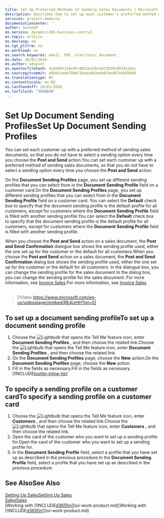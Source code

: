 ```yaml
---
title: Set Up Preferred Methods of Sending Sales Documents | Microsoft Docs
description: Describes how to set up each customer's preferred method of sending sales documents, for example, email, PDF, electronic document, and so on.
services: project-madeira
documentationcenter: ''
author: SorenGP
ms.service: dynamics365-business-central
ms.topic: article
ms.devlang: na
ms.tgt_pltfrm: na
ms.workload: na
ms.search.keywords: email, PDF, electronic document
ms.date: 10/01/2020
ms.author: edupont
ms.openlocfilehash: 424d497154e9fc8023ba38cbd22859c0874124ec
ms.sourcegitcommit: ddbb5cede750df1baba4b3eab8fbed6744b5b9d6
ms.translationtype: HT
ms.contentlocale: en-NZ
ms.lasthandoff: 10/01/2020
ms.locfileid: "3926038"
---
```

# <a name="set-up-document-sending-profiles"></a><span data-ttu-id="f33b2-103">Set Up Document Sending Profiles</span><span class="sxs-lookup"><span data-stu-id="f33b2-103">Set Up Document Sending Profiles</span></span>
<span data-ttu-id="f33b2-104">You can set each customer up with a preferred method of sending sales documents, so that you do not have to select a sending option every time you choose the **Post and Send** action.</span><span class="sxs-lookup"><span data-stu-id="f33b2-104">You can set each customer up with a preferred method of sending sales documents, so that you do not have to select a sending option every time you choose the **Post and Send** action.</span></span>

<span data-ttu-id="f33b2-105">On the **Document Sending Profiles** page, you set up different sending profiles that you can select from in the **Document Sending Profile** field on a customer card.</span><span class="sxs-lookup"><span data-stu-id="f33b2-105">On the **Document Sending Profiles** page, you set up different sending profiles that you can select from in the **Document Sending Profile** field on a customer card.</span></span> <span data-ttu-id="f33b2-106">You can select the **Default** check box to specify that the document sending profile is the default profile for all customers, except for customers where the **Document Sending Profile** field is filled with another sending profile.</span><span class="sxs-lookup"><span data-stu-id="f33b2-106">You can select the **Default** check box to specify that the document sending profile is the default profile for all customers, except for customers where the **Document Sending Profile** field is filled with another sending profile.</span></span>

<span data-ttu-id="f33b2-107">When you choose the **Post and Send** action on a sales document, the **Post and Send Confirmation** dialogue box shows the sending profile used, either the one set up for the customer or the default for all customers.</span><span class="sxs-lookup"><span data-stu-id="f33b2-107">When you choose the **Post and Send** action on a sales document, the **Post and Send Confirmation** dialog box shows the sending profile used, either the one set up for the customer or the default for all customers.</span></span> <span data-ttu-id="f33b2-108">In the dialogue box, you can change the sending profile for the sales document.</span><span class="sxs-lookup"><span data-stu-id="f33b2-108">In the dialog box, you can change the sending profile for the sales document.</span></span> <span data-ttu-id="f33b2-109">For more information, see [Invoice Sales](sales-how-invoice-sales.md).</span><span class="sxs-lookup"><span data-stu-id="f33b2-109">For more information, see [Invoice Sales](sales-how-invoice-sales.md).</span></span>
<br><br>  

> [!Video https://www.microsoft.com/en-us/videoplayer/embed/RE4jzHH?rel=0]

## <a name="to-set-up-a-document-sending-profile"></a><span data-ttu-id="f33b2-110">To set up a document sending profile</span><span class="sxs-lookup"><span data-stu-id="f33b2-110">To set up a document sending profile</span></span>
1. <span data-ttu-id="f33b2-111">Choose the ![Lightbulb that opens the Tell Me feature](media/ui-search/search_small.png "Tell me what you want to do") icon, enter **Document Sending Profiles** , and then choose the related link.</span><span class="sxs-lookup"><span data-stu-id="f33b2-111">Choose the ![Lightbulb that opens the Tell Me feature](media/ui-search/search_small.png "Tell me what you want to do") icon, enter **Document Sending Profiles** , and then choose the related link.</span></span>
2. <span data-ttu-id="f33b2-112">On the **Document Sending Profiles** page, choose the **New** action.</span><span class="sxs-lookup"><span data-stu-id="f33b2-112">On the **Document Sending Profiles** page, choose the **New** action.</span></span>
3. <span data-ttu-id="f33b2-113">Fill in the fields as necessary.</span><span class="sxs-lookup"><span data-stu-id="f33b2-113">Fill in the fields as necessary.</span></span> [!INCLUDE[tooltip-inline-tip](includes/tooltip-inline-tip_md.md)]

## <a name="to-specify-a-sending-profile-on-a-customer-card"></a><span data-ttu-id="f33b2-114">To specify a sending profile on a customer card</span><span class="sxs-lookup"><span data-stu-id="f33b2-114">To specify a sending profile on a customer card</span></span>
1. <span data-ttu-id="f33b2-115">Choose the ![Lightbulb that opens the Tell Me feature](media/ui-search/search_small.png "Tell me what you want to do") icon, enter **Customers** , and then choose the related link.</span><span class="sxs-lookup"><span data-stu-id="f33b2-115">Choose the ![Lightbulb that opens the Tell Me feature](media/ui-search/search_small.png "Tell me what you want to do") icon, enter **Customers** , and then choose the related link.</span></span>
2. <span data-ttu-id="f33b2-116">Open the card of the customer who you want to set up a sending profile for.</span><span class="sxs-lookup"><span data-stu-id="f33b2-116">Open the card of the customer who you want to set up a sending profile for.</span></span>
3. <span data-ttu-id="f33b2-117">In the **Document Sending Profile** field, select a profile that you have set up as described in the previous procedure.</span><span class="sxs-lookup"><span data-stu-id="f33b2-117">In the **Document Sending Profile** field, select a profile that you have set up as described in the previous procedure.</span></span>

## <a name="see-also"></a><span data-ttu-id="f33b2-118">See Also</span><span class="sxs-lookup"><span data-stu-id="f33b2-118">See Also</span></span>
[<span data-ttu-id="f33b2-119">Setting Up Sales</span><span class="sxs-lookup"><span data-stu-id="f33b2-119">Setting Up Sales</span></span>](sales-setup-sales.md)  
[<span data-ttu-id="f33b2-120">Sales</span><span class="sxs-lookup"><span data-stu-id="f33b2-120">Sales</span></span>](sales-manage-sales.md)  
<span data-ttu-id="f33b2-121">[Working with [!INCLUDE[d365fin](includes/d365fin_md.md)]](ui-work-product.md)</span><span class="sxs-lookup"><span data-stu-id="f33b2-121">[Working with [!INCLUDE[d365fin](includes/d365fin_md.md)]](ui-work-product.md)</span></span>
